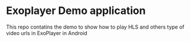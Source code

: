 # Exoplayer Demo application #

This repo contatins the demo to show how to play HLS and others type of video urls in ExoPlayer in Android 
